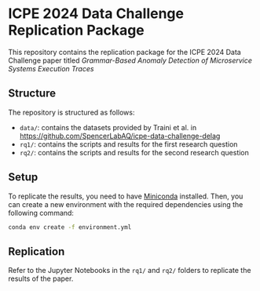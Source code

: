 # ICPE 2024 Data Challenge Replication Package

This repository contains the replication package for the ICPE 2024 Data Challenge paper titled _Grammar-Based Anomaly Detection of Microservice Systems Execution Traces_

## Structure

The repository is structured as follows:

- `data/`: contains the datasets provided by Traini et al. in <https://github.com/SpencerLabAQ/icpe-data-challenge-delag>
- `rq1/`: contains the scripts and results for the first research question
- `rq2/`: contains the scripts and results for the second research question

## Setup

To replicate the results, you need to have [Miniconda](https://docs.conda.io/en/latest/miniconda.html) installed. Then, you can create a new environment with the required dependencies using the following command:

```bash
conda env create -f environment.yml
```

## Replication

Refer to the Jupyter Notebooks in the `rq1/` and `rq2/` folders to replicate the results of the paper.
